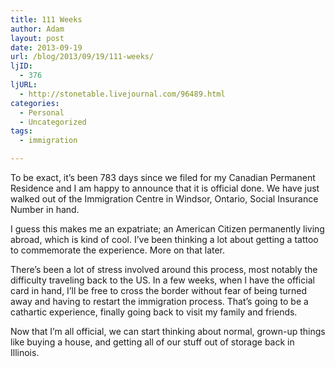 ```yaml
---
title: 111 Weeks
author: Adam
layout: post
date: 2013-09-19
url: /blog/2013/09/19/111-weeks/
ljID:
  - 376
ljURL:
  - http://stonetable.livejournal.com/96489.html
categories:
  - Personal
  - Uncategorized
tags:
  - immigration

---
```

To be exact, it&#8217;s been 783 days since we filed for my Canadian Permanent Residence and I am happy to announce that it is official done. We have just walked out of the Immigration Centre in Windsor, Ontario, Social Insurance Number in hand.

I guess this makes me an expatriate; an American Citizen permanently living abroad, which is kind of cool. I&#8217;ve been thinking a lot about getting a tattoo to commemorate the experience. More on that later.

There&#8217;s been a lot of stress involved around this process, most notably the difficulty traveling back to the US. In a few weeks, when I have the official card in hand, I&#8217;ll be free to cross the border without fear of being turned away and having to restart the immigration process. That&#8217;s going to be a cathartic experience, finally going back to visit my family and friends.

Now that I&#8217;m all official, we can start thinking about normal, grown-up things like buying a house, and getting all of our stuff out of storage back in Illinois.
